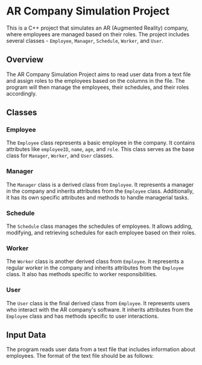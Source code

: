 # AR Company Simulation Project

This is a C++ project that simulates an AR (Augmented Reality) company, where employees are managed based on their roles. The project includes several classes - `Employee`, `Manager`, `Schedule`, `Worker`, and `User`.

## Overview

The AR Company Simulation Project aims to read user data from a text file and assign roles to the employees based on the columns in the file. The program will then manage the employees, their schedules, and their roles accordingly.

## Classes

### Employee

The `Employee` class represents a basic employee in the company. It contains attributes like `employeeID`, `name`, `age`, and `role`. This class serves as the base class for `Manager`, `Worker`, and `User` classes.

### Manager

The `Manager` class is a derived class from `Employee`. It represents a manager in the company and inherits attributes from the `Employee` class. Additionally, it has its own specific attributes and methods to handle managerial tasks.

### Schedule

The `Schedule` class manages the schedules of employees. It allows adding, modifying, and retrieving schedules for each employee based on their roles.

### Worker

The `Worker` class is another derived class from `Employee`. It represents a regular worker in the company and inherits attributes from the `Employee` class. It also has methods specific to worker responsibilities.

### User

The `User` class is the final derived class from `Employee`. It represents users who interact with the AR company's software. It inherits attributes from the `Employee` class and has methods specific to user interactions.

## Input Data

The program reads user data from a text file that includes information about employees. The format of the text file should be as follows:

